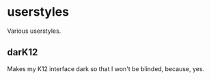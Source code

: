 # userstyles
Various userstyles.

## darK12
Makes my K12 interface dark so that I won't be blinded, because, yes.
